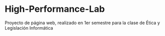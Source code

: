 # High-Performance-Lab
Proyecto de página web, realizado en 1er semestre para la clase de Ética y Legislación Informática
